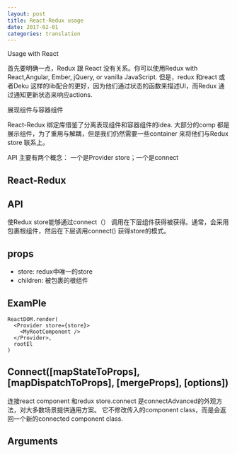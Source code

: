 ```yaml
---
layout: post
title: React-Redux usage 
date: 2017-02-01
categories: translation
---
```

Usage with React

首先要明确一点，Redux 跟 React 没有关系。你可以使用Redux with React,Angular, Ember, jQuery, or vanilla JavaScript. 但是，redux 和react 或者Deku 这样的lib配合的更好，因为他们通过状态的函数来描述UI，而Redux 通过通知更新状态来响应actions.

展现组件与容器组件

React-Redux 绑定库借鉴了分离表现组件和容器组件的idea. 大部分的comp 都是展示组件，为了重用与解耦，但是我们仍然需要一些container 来将他们与Redux store 联系上。

API
主要有两个概念： 一个是Provider store；一个是connect

## React-Redux

## API <Provider store>
使Redux store能够通过connect（） 调用在下层组件获得被获得。通常，会采用<Provider>包裹根组件，然后在下层调用connect() 获得store的模式。
## props
* store: redux中唯一的store
* children: 被包裹的根组件

## ExamPle
```
ReactDOM.render(
  <Provider store={store}>
    <MyRootComponent />
  </Provider>,
  rootEl
)

```

## Connect([mapStateToProps], [mapDispatchToProps], [mergeProps], [options])

连接react component 和redux store.connect 是connectAdvanced的外观方法，对大多数场景提供通用方案。
它不修改传入的component class，而是会返回一个新的connected component class.

## Arguments






